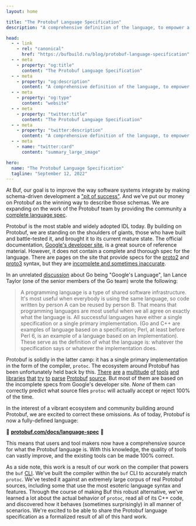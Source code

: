 ```yaml
---
layout: home

title: "The Protobuf Language Specification"
description: "A comprehensive definition of the language, to empower a vibrant Protobuf ecosystem."

head:
  - - link
    - rel: "canonical"
      href: "https://bufbuild.ru/blog/protobuf-language-specification"
  - - meta
    - property: "og:title"
      content: "The Protobuf Language Specification"
  - - meta
    - property: "og:description"
      content: "A comprehensive definition of the language, to empower a vibrant Protobuf ecosystem."
  - - meta
    - property: "og:type"
      content: "website"
  - - meta
    - property: "twitter:title"
      content: "The Protobuf Language Specification"
  - - meta
    - property: "twitter:description"
      content: "A comprehensive definition of the language, to empower a vibrant Protobuf ecosystem."
  - - meta
    - name: "twitter:card"
      content: "summary_large_image"

hero:
  name: "The Protobuf Language Specification"
  tagline: "September 12, 2022"
---
```


At Buf, our goal is to improve the way software systems integrate by making schema-driven development a ["pit of success"](https://ricomariani.medium.com/pit-of-success-for-organizations-a046a0eae7b2). And we've put our money on Protobuf as the winning way to describe those schemas. We are expanding on the work of the Protobuf team by providing the community a [complete language spec](https://protobuf.com/docs/language-spec).

Protobuf is the most stable and widely adopted IDL today. By building on Protobuf, we are standing on the shoulders of giants, those who have built and battle-tested it, and brought it to its current mature state. The official documentation, [Google's developer site](https://developers.google.com/protocol-buffers), is a great source of reference material. However, it does not contain a complete and thorough spec for the language. There are pages on the site that provide specs for the [proto2](https://developers.google.com/protocol-buffers/docs/reference/proto2-spec) and [proto3](https://developers.google.com/protocol-buffers/docs/reference/proto3-spec) syntax, but they are [incomplete and sometimes inaccurate](https://github.com/protocolbuffers/protobuf/issues?q=is%3Aissue+is%3Aopen+grammar+-label%3A%22enhancement%22).

In an unrelated [discussion](https://groups.google.com/g/golang-nuts/c/6dKNSN0M_kg/m/EUzcym2FBAAJ) about Go being "Google's Language", Ian Lance Taylor (one of the senior members of the Go team) wrote the following:

> A programming language is a type of shared software infrastructure. It's most useful when everybody is using the same language, so code written by person A can be reused by person B. That means that programming languages are most useful when we all agree on exactly what the language is. All successful languages have either a single specification or a single primary implementation. (Go and C++ are examples of language based on a specification; Perl, at least before Perl 6, is an example of a language based on an implementation). These serve as the definition of what the language is: whatever the specification says or whatever the implementation does.

Protobuf is solidly in the latter camp: it has a single primary implementation in the form of the compiler, `protoc`. The ecosystem around Protobuf has been unfortunately held back by this. [There](https://pkg.go.dev/github.com/jhump/protoreflect/desc/protoparse) [are](https://github.com/antlr/grammars-v4/tree/master/protobuf2) [a](https://github.com/antlr/grammars-v4/tree/master/protobuf3) [multitude](https://github.com/square/wire/) [of](https://github.com/emicklei/proto) [tools](https://github.com/tafia/quick-protobuf) [and](https://github.com/mafintosh/protocol-buffers-schema) [libraries](https://github.com/protostuff/protostuff-compiler) [that](https://github.com/stijnsanders/DelphiProtocolBuffer) [try](https://github.com/LiuRoy/proto_parser) [to](https://github.com/tallstoat/pbparser) [parse](https://github.com/jeremyong/eprotoc) [Protobuf](https://github.com/tafia/protobuf-parser) [source](https://github.com/yoheimuta/go-protoparser). But most of them are based on the incomplete specs from Google's developer site. _None_ of them can correctly predict what source files `protoc` will actually accept or reject 100% of the time.

In the interest of a vibrant ecosystem and community building around Protobuf, we are excited to correct these omissions. As of today, Protobuf is now a fully-defined language:

🎉 [**protobuf.com/docs/language-spec**](https://protobuf.com/docs/language-spec) 🎉

This means that users and tool makers now have a comprehensive source for what the Protobuf language is. With this knowledge, the quality of tools can vastly improve, and the existing tools can be made 100% correct.

As a side note, this work is a result of our work on the compiler that powers the `buf` [CLI](https://github.com/bufbuild/buf). We've built the compiler within the `buf` CLI to accurately match `protoc`. We've tested it against an extremely large corpus of real Protobuf sources, including some that use the most esoteric language syntax and features. Through the course of making Buf this robust alternative, we've learned a lot about the actual behavior of `protoc`, read all of its C++ code, and discovered how it behaves (sometimes surprisingly) in all manner of scenarios. We're excited to be able to share the Protobuf language specification as a formalized result of all of this hard work.

‍
